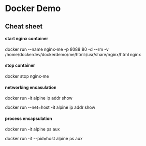 # Docker Demo

## Cheat sheet

#### start nginx container
docker run --name nginx-me -p 8088:80 -d --rm -v /home/dockerdev/dockerdemo/me/html:/usr/share/nginx/html nginx

#### stop container
docker stop nginx-me

#### networking encasulation
docker run -it alpine ip addr show

docker run --net=host -it alpine ip addr show

#### process encapsulation
docker run -it alpine ps aux

docker run -it --pid=host alpine ps aux








